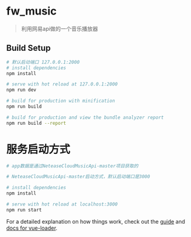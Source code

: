# fw_music

> 利用网易api做的一个音乐播放器

## Build Setup

``` bash
# 默认启动端口 127.0.0.1:2000
# install dependencies
npm install

# serve with hot reload at 127.0.0.1:2000
npm run dev

# build for production with minification
npm run build

# build for production and view the bundle analyzer report
npm run build --report
```

# 服务启动方式
``` bash
# app数据是通过NeteaseCloudMusicApi-master项目获取的

# NeteaseCloudMusicApi-master启动方式，默认启动端口是3000

# install dependencies
npm install

# serve with hot reload at localhost:3000
npm run start
```

For a detailed explanation on how things work, check out the [guide](http://vuejs-templates.github.io/webpack/) and [docs for vue-loader](http://vuejs.github.io/vue-loader).
